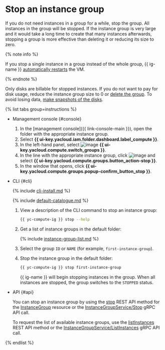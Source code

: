 # Stop an instance group

If you do not need instances in a group for a while, stop the group. All instances in the group will be stopped. If the instance group is very large and it would take a long time to create that many instances afterwards, stopping a group is more effective than deleting it or reducing its size to zero.

{% note info %}

If you stop a single instance in a group instead of the whole group, {{ ig-name }} [automatically restarts](../../concepts/instance-groups/autohealing.md) the VM.

{% endnote %}

Only disks are billable for stopped instances. If you do not want to pay for disk usage, reduce the instance group size to 0 or [delete the group](delete.md). To avoid losing data, [make snapshots of the disks](../disk-control/create-snapshot.md).

{% list tabs group=instructions %}

- Management console {#console}

   1. In the [management console]({{ link-console-main }}), open the folder with the appropriate instance group.
   1. Select **{{ ui-key.yacloud.iam.folder.dashboard.label_compute }}**.
   1. In the left-hand panel, select ![image](../../../_assets/console-icons/layers-3-diagonal.svg) **{{ ui-key.yacloud.compute.switch_groups }}**.
   1. In the line with the appropriate instance group, click ![image](../../../_assets/console-icons/ellipsis.svg) and select **{{ ui-key.yacloud.compute.groups.button_action-stop }}**.
   1. In the window that opens, click **{{ ui-key.yacloud.compute.groups.popup-confirm_button_stop }}**.

- CLI {#cli}

   {% include [cli-install.md](../../../_includes/cli-install.md) %}

   {% include [default-catalogue.md](../../../_includes/default-catalogue.md) %}

   1. View a description of the CLI command to stop an instance group:

      ```bash
      {{ yc-compute-ig }} stop --help
      ```

   1. Get a list of instance groups in the default folder:

      {% include [instance-group-list.md](../../../_includes/instance-groups/instance-group-list.md) %}

   1. Select the group `ID` or `NAME` (for example, `first-instance-group`).
   1. Stop the instance group in the default folder:

      ```bash
      {{ yc-compute-ig }} stop first-instance-group
      ```

      {{ ig-name }} will begin stopping instances in the group. When all instances are stopped, the group switches to the `STOPPED` status.

- API {#api}

   You can stop an instance group by using the [stop](../../api-ref/InstanceGroup/stop.md) REST API method for the [InstanceGroup](../../api-ref/InstanceGroup/index.md) resource or the [InstanceGroupService/Stop](../../api-ref/grpc/instance_group_service.md#Stop) gRPC API call.

   To request the list of available instance groups, use the [listInstances](../../api-ref/InstanceGroup/listInstances.md) REST API method or the [InstanceGroupService/ListInstances](../../api-ref/grpc/instance_group_service.md#ListInstances) gRPC API call.

{% endlist %}